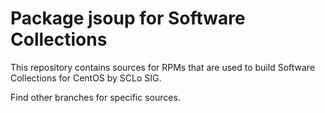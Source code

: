 # Package jsoup for Software Collections

This repository contains sources for RPMs that are used
to build Software Collections for CentOS by SCLo SIG.

Find other branches for specific sources.
